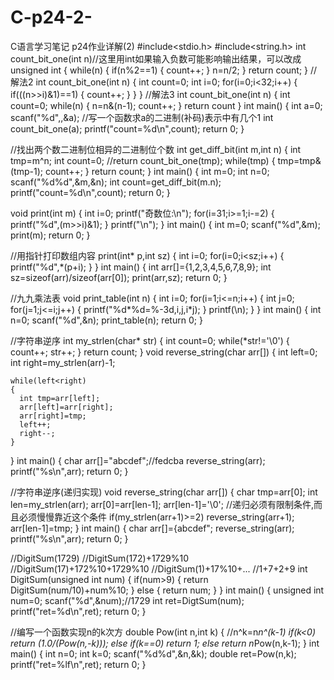 # C-p24-2-
C语言学习笔记 p24作业详解(2)
#include<stdio.h>
#include<string.h>
int count_bit_one(int n)//这里用int如果输入负数可能影响输出结果，可以改成unsigned int
{
    while(n)
    {
        if(n%2==1)
        {
            count++;
        }
        n=n/2;
    }
    return count;
}
//解法2
int count_bit_one(int n)
{
    int count=0;
    int i=0;
    for(i=0;i<32;i++)
    {
        if(((n>>i)&1)==1)
        {
            count++;
        }
    }
}
//解法3
int count_bit_one(int n)
{
    int count=0;
    while(n)
    {
        n=n&(n-1);
        count++;
    }
    return count
}
int main()
{
    int a=0;
    scanf("%d",,&a);
    //写一个函数求a的二进制(补码)表示中有几个1
    int count_bit_one(a);
    printf("count=%d\n",count);
    return 0;
}



//找出两个数二进制位相异的二进制位个数
int get_diff_bit(int m,int n)
{
    int tmp=m^n;
    int count=0;
    //return count_bit_one(tmp);
    while(tmp)
    {
        tmp=tmp&(tmp-1);
        count++;
    }
    return count;
}
int main()
{
    int m=0;
    int n=0;
    scanf("%d%d",&m,&n);
    int count=get_diff_bit(m.n);
    printf("count=%d\n",count);
    return 0;
}

void print(int m)
{
    int i=0;
    printf("奇数位:\n");
    for(i=31;i>=1;i-=2)
    {
        printf("%d",(m>>i)&1);
    }
    printf("\n");
}
int main()
{
    int m=0;
    scanf("%d",&m);
    print(m);
    return 0;
}

//用指针打印数组内容
print(int* p,int sz)
{
    int i=0;
    for(i=0;i<sz;i++)
    {
        printf("%d",*(p+i);
    }
}
int main()
{
    int arr[]={1,2,3,4,5,6,7,8,9};
    int sz=sizeof(arr)/sizeof(arr[0]);
    print(arr,sz);
    return 0;
}

//九九乘法表
void print_table(int n)
{
    int i=0;
    for(i=1;i<=n;i++)
    {
        int j=0;
        for(j=1;j<=i;j++)
        {
            printf("%d*%d=%-3d,i,j,i*j);
        }
        printf(\n);
    }
}
int main()
{
    int n=0;
    scanf("%d",&n);
    print_table(n);
    return 0;
}

//字符串逆序
int my_strlen(char* str)
{
    int count=0;
    while(*str!='\0')
    {
        count++;
        str++;
    }
    return count;
}
void reverse_string(char arr[])
{
    int left=0;
    int right=my_strlen(arr)-1;

    while(left<right)
    {
      int tmp=arr[left];
      arr[left]=arr[right];
      arr[right]=tmp;
      left++;
      right--;
    }
}
int main()
{
    char arr[]="abcdef";//fedcba
    reverse_string(arr);
    printf("%s\n",arr);
    return 0;
}

//字符串逆序(递归实现)
void reverse_string(char arr[])
{
    char tmp=arr[0];
    int len=my_strlen(arr);
    arr[0]=arr[len-1];
    arr[len-1]='\0';
    //递归必须有限制条件,而且必须慢慢靠近这个条件
    if(my_strlen(arr+1)>=2)
    reverse_string(arr+1);
    arr[len-1]=tmp;
}
int main()
{
    char arr[]={abcdef";
    reverse_string(arr);
    printf("%s\n",arr);
    return 0;
}


//DigitSum(1729)
//DigitSum(172)+1729%10
//DigitSum(17)+172%10+1729%10
//DigitSum(1)+17%10+...
//1+7+2+9
int DigitSum(unsigned int num)
{
    if(num>9)
    {
        return DigitSum(num/10)+num%10;
    }
    else
    {
        return num;
    }
}
int main()
{
    unsigned int num=0;
    scanf("%d",&num);//1729
    int ret=DigtSum(num);
    printf("ret=%d\n",ret);
    return 0;
}


//编写一个函数实现n的k次方
double Pow(int n,int k)
{
    //n^k=n*n^(k-1)
    if(k<0)
        return (1.0/(Pow(n,-k)));
    else if(k==0)
        return  1;
    else
        return n*Pow(n,k-1);
}
int main()
{
    int n=0;
    int k=0;
    scanf("%d%d",&n,&k);
    double ret=Pow(n,k);
    printf("ret=%lf\n",ret);
    return 0;
}
